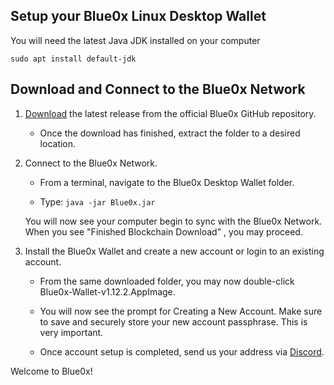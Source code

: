 ## **Setup your Blue0x Linux Desktop Wallet** ##

You will need the latest Java JDK installed on your computer

`sudo apt install default-jdk`

## Download and Connect to the Blue0x Network

1. [Download](https://github.com/theBlue0x/desktop-wallet/releases/download/v1.12.2/Blue0x-Desktop-v1.12.2.zip) the latest release from the official Blue0x GitHub repository.
	- Once the download has finished, extract the folder to a desired location.
  
2. Connect to the Blue0x Network.

	- From a terminal, navigate to the Blue0x Desktop Wallet folder. 
	
	- Type: `java -jar Blue0x.jar`
	
	You will now see your computer begin to sync with the Blue0x Network. When you see "Finished Blockchain Download" , you may proceed.
	
3. Install the Blue0x Wallet and create a new account or login to an existing account.

	- From the same downloaded folder, you may now double-click Blue0x-Wallet-v1.12.2.AppImage.
  
	- You will now see the prompt for Creating a New Account.  Make sure to save and securely store your new account passphrase.  This is very important.
	
	- Once account setup is completed, send us your address via [Discord](https://discord.gg/EbBWRSPW63). 
	
Welcome to Blue0x!
